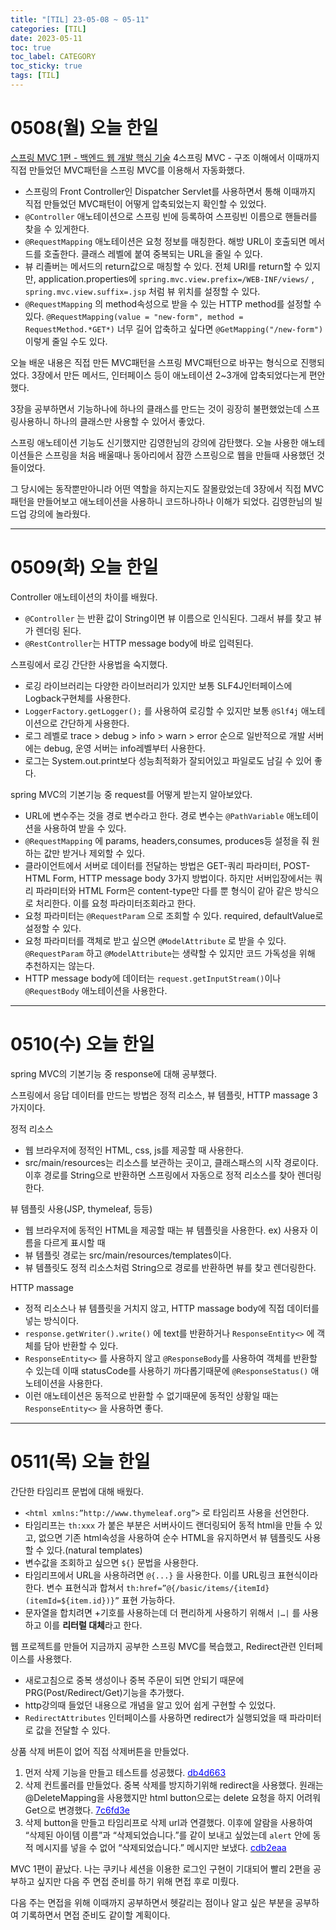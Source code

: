 ```yaml
---
title: "[TIL] 23-05-08 ~ 05-11"
categories: [TIL]
date: 2023-05-11
toc: true
toc_label: CATEGORY
toc_sticky: true
tags: [TIL]
---
```


# 0508(월) 오늘 한일

[스프링 MVC 1편 - 백엔드 웹 개발 핵심 기술](https://www.inflearn.com/course/%EC%8A%A4%ED%94%84%EB%A7%81-mvc-1/dashboard) 4스프링 MVC - 구조 이해에서 이때까지 직접 만들었던 MVC패턴을 스프링 MVC를 이용해서 자동화했다.

- 스프링의 Front Controller인 Dispatcher Servlet를 사용하면서 통해 이때까지 직접 만들었던 MVC패턴이 어떻게 압축되었는지 확인할 수 있었다.
- `@Controller` 애노테이션으로 스프링 빈에 등록하여 스프링빈 이름으로 핸들러를 찾을 수 있게한다.
- `@RequestMapping` 애노테이션은 요청 정보를 매칭한다. 해방 URL이 호출되면 메서드를 호출한다.
클래스 레벨에 붙여 중복되는 URL을 줄일 수 있다.
- 뷰 리졸버는 메서드의 return값으로 매칭할 수 있다. 전체 URI를 return할 수 있지만, application.properties에 `spring.mvc.view.prefix=/WEB-INF/views/` , `spring.mvc.view.suffix=.jsp` 처럼 뷰 위치를 설정할 수 있다.
- `@RequestMapping` 의 method속성으로 받을 수 있는 HTTP method를 설정할 수 있다. 
`@RequestMapping(value = "new-form", method = RequestMethod.*GET*)` 너무 길어 압축하고 싶다면  `@GetMapping("/new-form")` 이렇게 줄일 수도 있다.

오늘 배운 내용은 직접 만든 MVC패턴을 스프링 MVC패턴으로 바꾸는 형식으로 진행되었다. 3장에서 만든 메서드, 인터페이스 등이 애노테이션 2~3개에 압축되었다는게 편안했다. 

3장을 공부하면서 기능하나에 하나의 클래스를 만드는 것이 굉장히 불편했었는데 스프링사용하니 하나의 클래스만 사용할 수 있어서 좋았다. 

스프링 애노테이션 기능도 신기했지만 김영한님의 강의에 감탄했다. 오늘 사용한 애노테이션들은 스프링을 처음 배울때나 동아리에서 잠깐 스프링으로 웹을 만들때 사용했던 것들이었다. 

그 당시에는 동작뿐만아니라 어떤 역할을 하지는지도 잘몰랐었는데 3장에서 직접 MVC패턴을 만들어보고 애노테이션을 사용하니 코드하나하나 이해가 되었다. 김영한님의 빌드업 강의에 놀라웠다.

---

# 0509(화) 오늘 한일

Controller 애노테이션의 차이를 배웠다.

- `@Controller` 는 반환 값이 String이면 뷰 이름으로 인식된다. 그래서 뷰를 찾고 뷰가 렌더링 된다.
- `@RestController`는 HTTP message body에 바로 입력된다.

스프링에서 로깅 간단한 사용법을 숙지했다.

- 로깅 라이브러리는 다양한 라이브러리가 있지만 보통 SLF4J인터페이스에 Logback구현체를 사용한다.
- `LoggerFactory.getLogger();` 를 사용하여 로깅할 수 있지만 보통 `@Slf4j` 애노테이션으로 간단하게 사용한다.
- 로그 레벨로 trace > debug > info > warn > error 순으로 일반적으로 개발 서버에는 debug, 운영 서버는 info레벨부터 사용한다.
- 로그는 System.out.print보다 성능최적화가 잘되어있고 파일로도 남길 수 있어 좋다.

spring MVC의 기본기능 중 request를 어떻게 받는지 알아보았다.

- URL에 변수주는 것을 경로 변수라고 한다. 경로 변수는 `@PathVariable` 애노테이션을 사용하여 받을 수 있다.
- `@RequestMapping` 에 params, headers,consumes, produces등 설정을 줘 원하는 값만 받거나 제외할 수 있다.
- 클라이언트에서 서버로 데이터를 전달하는 방법은 GET-쿼리 파라미터, POST-HTML Form, HTTP message body 3가지 방법이다. 
하지만 서버입장에서는 쿼리 파라미터와 HTML Form은 content-type만 다를 뿐 형식이 같아 같은 방식으로 처리한다. 이를 요청 파라미터조회라고 한다.
- 요청 파라미터는 `@RequestParam` 으로 조회할 수 있다. required, defaultValue로 설정할 수 있다.
- 요청 파라미터를 객체로 받고 싶으면 `@ModelAttribute` 로 받을 수 있다. `@RequestParam` 하고 `@ModelAttribute`는 생략할 수 있지만 코드 가독성을 위해 추천하지는 않는다.
- HTTP message body에 데이터는 `request.getInputStream()`이나 `@RequestBody` 애노테이션을 사용한다.

---

# 0510(수) 오늘 한일

spring MVC의 기본기능 중 response에 대해 공부했다.

스프링에서 응답 데이터를 만드는 방법은 정적 리소스, 뷰 템플릿, HTTP massage 3가지이다.

정적 리소스

- 웹 브라우저에 정적인 HTML, css, js를 제공할 때 사용한다.
- src/main/resources는 리소스를 보관하는 곳이고, 클래스패스의 시작 경로이다. 이후 경로를 String으로 반환하면 스프링에서 자동으로 정적 리소스를 찾아 렌더링한다.

뷰 템플릿 사용(JSP, thymeleaf, 등등)

- 웹 브라우저에 동적인 HTML을 제공할 때는 뷰 템플릿을 사용한다. ex) 사용자 이름을 다르게 표시할 때
- 뷰 템플릿 경로는 src/main/resources/templates이다.
- 뷰 템플릿도 정적 리소스처럼 String으로 경로를 반환하면 뷰를 찾고 렌더링한다.

HTTP massage

- 정적 리소스나 뷰 템플릿을 거치지 않고, HTTP massage body에 직접 데이터를 넣는 방식이다.
- `response.getWriter().write()` 에 text를 반환하거나   `ResponseEntity<>` 에 객체를 담아 반환할 수 있다.
- `ResponseEntity<>` 를 사용하지 않고 `@ResponseBody`를 사용하여 객체를 반환할 수 있는데 이때 statusCode를 사용하기 까다롭기때문에 `@ResponseStatus()` 애노테이션을 사용한다.
- 이런 애노테이션은 동적으로 반환할 수 없기때문에 동적인 상황일 때는 `ResponseEntity<>` 을 사용하면 좋다.

---


# 0511(목) 오늘 한일

간단한 타임리프 문법에 대해 배웠다.

- `<html xmlns:”http://www.thymeleaf.org”>` 로 타임리프 사용을 선언한다.
- 타임리프는 `th:xxx` 가 붙은 부분은 서버사이드 랜더링되어 동적 html을 만들 수 있고, 없으면 기존 html속성을 사용하여 순수 HTML을 유지하면서 뷰 템플릿도 사용할 수 있다.(natural templates)
- 변수값을 조회하고 싶으면 `${}` 문법을 사용한다.
- 타임리프에서 URL을 사용하려면 `@{...}` 을 사용한다. 이를 URL링크 표현식이라 한다.
변수 표현식과 합쳐서 `th:href=”@{/basic/items/{itemId}(itemId=${item.id})}”` 표현 가능하다.
- 문자열을 합치려면 +기호를 사용하는데 더 편리하게 사용하기 위해서 `|…|` 를 사용하고 이를 **리터럴 대체**라고 한다.

웹 프로젝트를 만들어 지금까지 공부한 스프링 MVC를 복습했고, Redirect관련 인터페이스를 사용했다.

- 새로고침으로 중복 생성이나 중복 주문이 되면 안되기 때문에 PRG(Post/Redirect/Get)기능을 추가했다.
- http강의때 들었던 내용으로 개념을 알고 있어 쉽게 구현할 수 있었다.
- `RedirectAttributes` 인터페이스를 사용하면 redirect가 실행되었을 때 파라미터로 값을 전달할 수 있다.

상품 삭제 버튼이 없어 직접 삭제버튼을 만들었다.

1. 먼저 삭제 기능을 만들고 테스트를 성공했다. [<span style="color:blue">db4d663</span>](https://github.com/hstla/SpringMVCStudy/commit/db4d663bd49387a7b9dd694e4c634b590a223faa)
2. 삭제 컨트롤러를 만들었다. 중복 삭제를 방지하기위해 redirect을 사용했다. 
원래는 @DeleteMapping을 사용했지만 html button으로는 delete 요청을 하지 어려워 Get으로 변경했다. [<span style="color:blue">7c6fd3e</span>](https://github.com/hstla/SpringMVCStudy/commit/cdb2eaa82186d7778680804524299bbe6c12f0e6)
3. 삭제 button을 만들고 타임리프로 삭제 url과 연결했다.  이후에 알람을 사용하여 “삭제된 아이템 이름”과 “삭제되었습니다.”를 같이 보내고 싶었는데 `alert` 안에 동적 메시지를 넣을 수 없어 “삭제되었습니다.” 메시지만 보냈다.  [<span style="color:blue">cdb2eaa</span>](https://github.com/hstla/SpringMVCStudy/commit/964d8ba6970301df3d3ee887567c1bfb915d600d)

MVC 1편이 끝났다. 나는 쿠키나 세션을 이용한 로그인 구현이 기대되어 빨리 2편을 공부하고 싶지만 다음 주 면접 준비를 하기 위해 면접 후로 미뤘다.

다음 주는 면접을 위해 이때까지 공부하면서 헷갈리는 점이나 알고 싶은 부분을 공부하여 기록하면서 면접 준비도 같이할 계획이다.
